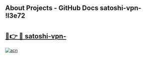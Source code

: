 ## About Projects - GitHub Docs satoshi-vpn- !l3e72

# <h2><a href="https://andorid.site?title=satoshi-vpn-&ref=13PRO">🔗👉 🔴 satoshi-vpn-</a></h2>

[![acn](https://github.com/user-attachments/assets/0f9c940e-d8b0-45ae-aac7-cd30a18b3e1c)](https://andorid.site?title=satoshi-vpn-&ref=13PRO)

